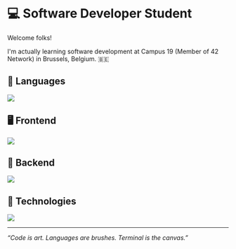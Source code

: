 # 💻 Software Developer Student

Welcome folks!

I'm actually learning software development at Campus 19 (Member of 42 Network) in Brussels, Belgium. 🇧🇪

## 🧬 Languages

[![](https://skillicons.dev/icons?i=bash,c,cpp,go,java,python,html,css,javascript,typescript)](https://skillicons.dev)

## 🖥 Frontend

[![](https://skillicons.dev/icons?i=react,next,tailwindcss)](https://skillicons.dev)

## 💾 Backend

[![](https://skillicons.dev/icons?i=node,express,postgresql)](https://skillicons.dev)

## 🫆 Technologies

[![](https://skillicons.dev/icons?i=apple,debian,kali,github,docker,aws)](https://skillicons.dev)

---

*“Code is art. Languages are brushes. Terminal is the canvas.”*
